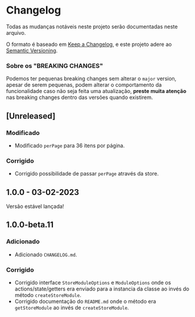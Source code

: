 # Changelog
Todas as mudanças notáveis neste projeto serão documentadas neste arquivo.

O formato é baseado em [Keep a Changelog](https://keepachangelog.com/pt-BR/1.0.0/),
e este projeto adere ao [Semantic Versioning](https://semver.org/spec/v2.0.0.html).

### Sobre os "BREAKING CHANGES"
Podemos ter pequenas breaking changes sem alterar o `major` version, apesar de serem pequenas, podem alterar o comportamento da funcionalidade caso não seja feita uma atualização, **preste muita atenção** nas breaking changes dentro das versões quando existirem.

## [Unreleased]
### Modificado
- Modificado `perPage` para 36 itens por página.

### Corrigido
- Corrigido possibilidade de passar `perPage` através da store.

## 1.0.0 - 03-02-2023
Versão estável lançada!

## 1.0.0-beta.11
### Adicionado
- Adicionado `CHANGELOG.md`.

### Corrigido
- Corrigido interface `StoreModuleOptions` e `ModuleOptions` onde os actions/state/getters era enviado para a instancia da classe ao invés do método `createStoreModule`.
- Corrigido documentação do `README.md` onde o método era `getStoreModule` ao invés de `createStoreModule`.
